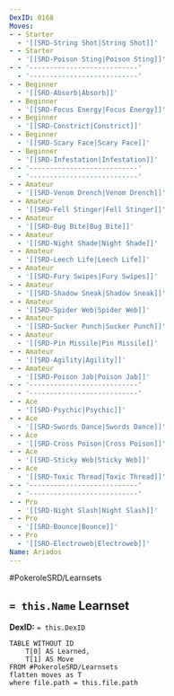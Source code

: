 ```yaml
---
DexID: 0168
Moves:
- - Starter
  - '[[SRD-String Shot|String Shot]]'
- - Starter
  - '[[SRD-Poison Sting|Poison Sting]]'
- - '---------------------------'
  - '---------------------------'
- - Beginner
  - '[[SRD-Absorb|Absorb]]'
- - Beginner
  - '[[SRD-Focus Energy|Focus Energy]]'
- - Beginner
  - '[[SRD-Constrict|Constrict]]'
- - Beginner
  - '[[SRD-Scary Face|Scary Face]]'
- - Beginner
  - '[[SRD-Infestation|Infestation]]'
- - '---------------------------'
  - '---------------------------'
- - Amateur
  - '[[SRD-Venom Drench|Venom Drench]]'
- - Amateur
  - '[[SRD-Fell Stinger|Fell Stinger]]'
- - Amateur
  - '[[SRD-Bug Bite|Bug Bite]]'
- - Amateur
  - '[[SRD-Night Shade|Night Shade]]'
- - Amateur
  - '[[SRD-Leech Life|Leech Life]]'
- - Amateur
  - '[[SRD-Fury Swipes|Fury Swipes]]'
- - Amateur
  - '[[SRD-Shadow Sneak|Shadow Sneak]]'
- - Amateur
  - '[[SRD-Spider Web|Spider Web]]'
- - Amateur
  - '[[SRD-Sucker Punch|Sucker Punch]]'
- - Amateur
  - '[[SRD-Pin Missile|Pin Missile]]'
- - Amateur
  - '[[SRD-Agility|Agility]]'
- - Amateur
  - '[[SRD-Poison Jab|Poison Jab]]'
- - '---------------------------'
  - '---------------------------'
- - Ace
  - '[[SRD-Psychic|Psychic]]'
- - Ace
  - '[[SRD-Swords Dance|Swords Dance]]'
- - Ace
  - '[[SRD-Cross Poison|Cross Poison]]'
- - Ace
  - '[[SRD-Sticky Web|Sticky Web]]'
- - Ace
  - '[[SRD-Toxic Thread|Toxic Thread]]'
- - '---------------------------'
  - '---------------------------'
- - Pro
  - '[[SRD-Night Slash|Night Slash]]'
- - Pro
  - '[[SRD-Bounce|Bounce]]'
- - Pro
  - '[[SRD-Electroweb|Electroweb]]'
Name: Ariados
---
```


#PokeroleSRD/Learnsets

## `= this.Name` Learnset

**DexID:** `= this.DexID`

```dataview
TABLE WITHOUT ID
    T[0] AS Learned,
    T[1] AS Move
FROM #PokeroleSRD/Learnsets
flatten moves as T
where file.path = this.file.path
```
